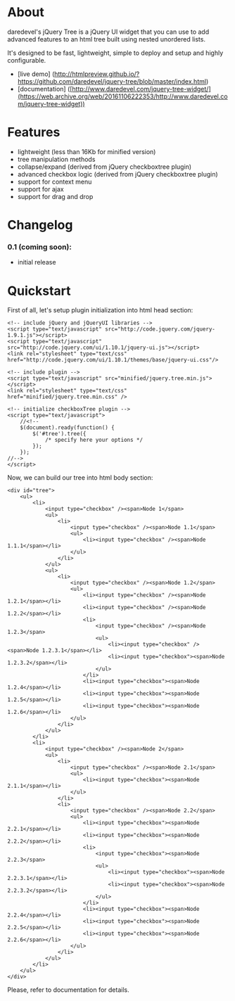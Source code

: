 # About
daredevel's jQuery Tree is a jQuery UI widget that you can use to add advanced features to an html tree built using nested unordered lists.

It's designed to be fast, lightweight, simple to deploy and setup and highly configurable.

* [live demo] (http://htmlpreview.github.io/?https://github.com/daredevel/jquery-tree/blob/master/index.html)
* [documentation] ([http://www.daredevel.com/jquery-tree-widget/](https://web.archive.org/web/20161106222353/http://www.daredevel.com/jquery-tree-widget))

# Features
* lightweight (less than 16Kb for minified version)
* tree manipulation methods
* collapse/expand (derived from jQuery checkboxtree plugin)
* advanced checkbox logic (derived from jQuery checkboxtree plugin)
* support for context menu
* support for ajax
* support for drag and drop

# Changelog
### 0.1 (coming soon):
* initial release

# Quickstart
First of all, let's setup plugin initialization into html head section:

    <!-- include jQuery and jQueryUI libraries -->
    <script type="text/javascript" src="http://code.jquery.com/jquery-1.9.1.js"></script>
    <script type="text/javascript" src="http://code.jquery.com/ui/1.10.1/jquery-ui.js"></script>
    <link rel="stylesheet" type="text/css" href="http://code.jquery.com/ui/1.10.1/themes/base/jquery-ui.css"/>

    <!-- include plugin -->
    <script type="text/javascript" src="minified/jquery.tree.min.js"></script>
    <link rel="stylesheet" type="text/css" href="minified/jquery.tree.min.css" />

    <!-- initialize checkboxTree plugin -->
    <script type="text/javascript">
        //<!--
        $(document).ready(function() {
            $('#tree').tree({
                /* specify here your options */
            });
        });
    //-->
    </script>
    
Now, we can build our tree into html body section:
    
    <div id="tree">
        <ul>
            <li>
                <input type="checkbox" /><span>Node 1</span>
                <ul>
                    <li>
                        <input type="checkbox" /><span>Node 1.1</span>
                        <ul>
                            <li><input type="checkbox" /><span>Node 1.1.1</span></li>
                        </ul>
                    </li>
                </ul>
                <ul>
                    <li>
                        <input type="checkbox" /><span>Node 1.2</span>
                        <ul>
                            <li><input type="checkbox" /><span>Node 1.2.1</span></li>
                            <li><input type="checkbox" /><span>Node 1.2.2</span></li>
                            <li>
                                <input type="checkbox" /><span>Node 1.2.3</span>
                                <ul>
                                    <li><input type="checkbox" /><span>Node 1.2.3.1</span></li>
                                    <li><input type="checkbox"><span>Node 1.2.3.2</span></li>
                                </ul>
                            </li>
                            <li><input type="checkbox"><span>Node 1.2.4</span></li>
                            <li><input type="checkbox"><span>Node 1.2.5</span></li>
                            <li><input type="checkbox"><span>Node 1.2.6</span></li>
                        </ul>
                    </li>
                </ul>
            </li>
            <li>
                <input type="checkbox" /><span>Node 2</span>
                <ul>
                    <li>
                        <input type="checkbox" /><span>Node 2.1</span>
                        <ul>
                            <li><input type="checkbox"><span>Node 2.1.1</span></li>
                        </ul>
                    </li>
                    <li>
                        <input type="checkbox" /><span>Node 2.2</span>
                        <ul>
                            <li><input type="checkbox"><span>Node 2.2.1</span></li>
                            <li><input type="checkbox"><span>Node 2.2.2</span></li>
                            <li>
                                <input type="checkbox"><span>Node 2.2.3</span>
                                <ul>
                                    <li><input type="checkbox"><span>Node 2.2.3.1</span></li>
                                    <li><input type="checkbox"><span>Node 2.2.3.2</span></li>
                                </ul>
                            </li>
                            <li><input type="checkbox"><span>Node 2.2.4</span></li>
                            <li><input type="checkbox"><span>Node 2.2.5</span></li>
                            <li><input type="checkbox"><span>Node 2.2.6</span></li>
                        </ul>
                    </li>
                </ul>
            </li>
        </ul>
    </div>
    
    
    
Please, refer to documentation for details.
